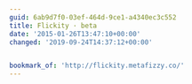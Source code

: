 ```yaml
---
guid: 6ab9d7f0-03ef-464d-9ce1-a4340ec3c552
title: Flickity · beta
date: '2015-01-26T13:47:10+00:00'
changed: '2019-09-24T14:37:12+00:00'


bookmark_of: 'http://flickity.metafizzy.co/'
---
```




